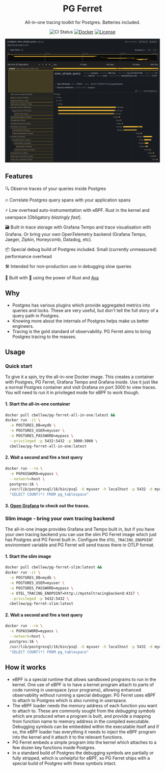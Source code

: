 <div align="center">

# PG Ferret

All-in-one tracing toolkit for Postgres. Batteries included.

![CI Status](https://github.com/ChrisBellew/pg-ferret/actions/workflows/build.yml/badge.svg)
[![Docker](https://img.shields.io/badge/Docker-available-blue.svg?style=flat&logo=docker)](https://hub.docker.com/r/cbellew/pg-ferret/tags)
[![License](https://img.shields.io/badge/license-MIT-blue.svg?style=flat-square)](https://github.com/ChrisBellew/pg-ferret/blob/main/LICENSE)

![](screenshot.png)

</div>

## Features

🔍️ Observe traces of your queries inside Postgres

🔥 Correlate Postgres query spans with your application spans

⚡️ Low overhead auto-instrumentation with eBPF. Rust in the kernel and userspace [Obligatory _blazingly fast_].

🗃️ Built in trace storage with Grafana Tempo and trace visualisation with Grafana. Or bring your own OpenTelemetry backend (Grafana Tempo, Jaeger, Zipkin, Honeycomb, Datadog, etc).

📦 Special debug build of Postgres included. Small (currently unmeasured) performance overhead

🛠️ Intended for non-production use in debugging slow queries

🚀 Built with 💛 using the power of Rust and [Aya](https://github.com/aya-rs/aya)

## Why

- Postgres has various plugins which provide aggregated metrics into queries and locks. These are very useful, but don't tell the full story of a query path in Postgres.
- Knowing more about the internals of Postgres helps make us better engineers.
- Tracing is the gold standard of observability. PG Ferret aims to bring Postgres tracing to the masses.

## Usage

### Quick start

To give it a spin, try the all-in-one Docker image. This creates a container with Postgres, PG Ferret, Grafana Tempo and Grafana inside. Use it just like a normal Postgres container and visit Grafana on port 3000 to view traces. You will need to run it in privileged mode for eBPF to work though.

#### 1. Start the all-in-one container

```sh
docker pull cbellew/pg-ferret-all-in-one:latest &&
docker run -it \
  -e POSTGRES_DB=mydb \
  -e POSTGRES_USER=myuser \
  -e POSTGRES_PASSWORD=mypass \
  --privileged -p 5432:5432 -p 3000:3000 \
  cbellew/pg-ferret-all-in-one:latest
```

#### 2. Wait a second and fire a test query

```sh
docker run --rm \
  -e PGPASSWORD=mypass \
  --network=host \
  postgres:16 \
  /usr/lib/postgresql/16/bin/psql -U myuser -h localhost -p 5432 -d mydb -c \
  "SELECT COUNT(*) FROM pg_tablespace"
```

#### 3. [Open Grafana](http://localhost:3000/explore?left=%7B%22datasource%22%3A%22tempo%22%2C%22queries%22%3A%5B%7B%22queryType%22%3A%22traceqlSearch%22%7D%5D%7D) to check out the traces.

### Slim image - bring your own tracing backend

The all-in-one image provides Grafana and Tempo built in, but if you have your own tracing backend you can use the slim PG Ferret image which just has Postgres and PG Ferret built in. Configure the `OTEL_TRACING_ENDPOINT` environment variable and PG Ferret will send traces there in OTLP format.

#### 1. Start the slim image

```sh
docker pull cbellew/pg-ferret-slim:latest &&
docker run -it \
  -e POSTGRES_DB=mydb \
  -e POSTGRES_USER=myuser \
  -e POSTGRES_PASSWORD=mypass \
  -e OTEL_TRACING_ENDPOINT=http://myoteltracingbackend:4317 \
  --privileged -p 5432:5432 \
  cbellew/pg-ferret-slim:latest
```

#### 2. Wait a second and fire a test query

```sh
docker run --rm \
  -e PGPASSWORD=mypass \
  --network=host \
  postgres:16 \
  /usr/lib/postgresql/16/bin/psql -U myuser -h localhost -p 5432 -d mydb -c \
  "SELECT COUNT(*) FROM pg_tablespace"
```

## How it works

- eBPF is a special runtime that allows sandboxed programs to run in the kernel. One use of eBPF is to have a kernel program attach to parts of code running in userspace (your programs), allowing enhanced observability without running a special debugger. PG Ferret uses eBPF to attach to Postgres which is also running in userspace.
- The eBPF loader needs the memory address of each function you want to attach to. These are commonly sought from the _debugging symbols_ which are produced when a program is built, and provide a mapping from function name to memory address in the compiled executable. Debugging symbols can be embedded within the executable itself and if so, the eBPF loader has everything it needs to inject the eBPF program into the kernel and it attach it to the relevant functions.
- PG Ferret embeds a simple program into the kernel which attaches to a few dozen key functions inside Postgres.
- In a standard build of Postgres the debugging symbols are partially or fully stripped, which is unhelpful for eBPF, so PG Ferret ships with a special build of Postgres with these symbols intact.
